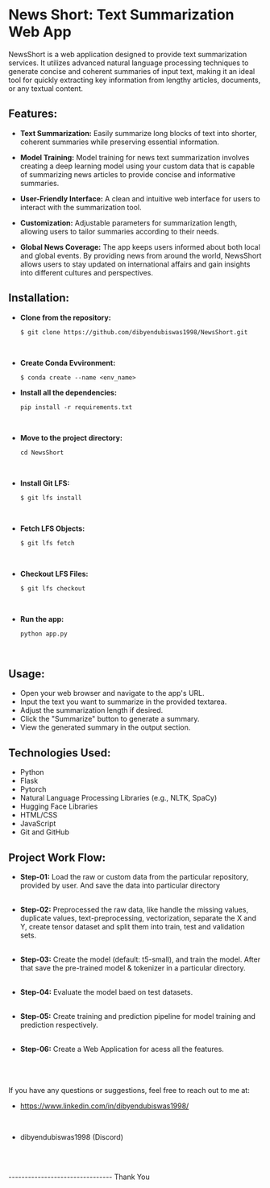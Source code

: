 # News Short: Text Summarization Web App
NewsShort is a web application designed to provide text summarization services. It utilizes advanced natural language processing techniques to generate concise and coherent summaries of input text, making it an ideal tool for quickly extracting key information from lengthy articles, documents, or any textual content.


## Features:
* **Text Summarization:** Easily summarize long blocks of text into shorter, coherent summaries while preserving essential information.

* **Model Training:** Model training for news text summarization involves creating a deep learning model using your custom data that is capable of summarizing news articles to provide concise and informative summaries.

* **User-Friendly Interface:** A clean and intuitive web interface for users to interact with the summarization tool.

* **Customization:** Adjustable parameters for summarization length, allowing users to tailor summaries according to their needs.

* **Global News Coverage:** The app keeps users informed about both local and global events. By providing news from around the world, NewsShort allows users to stay updated on international affairs and gain insights into different cultures and perspectives.


## Installation:
* **Clone from the repository:**<br>
    ```git
    $ git clone https://github.com/dibyendubiswas1998/NewsShort.git 
    ```
<br>

* **Create Conda Evvironment:**
    ```git
    $ conda create --name <env_name>
    ```

* **Install all the dependencies:**<br>
    ```git 
    pip install -r requirements.txt
    ```
<br>

* **Move to the project directory:**<br>
    ```git
    cd NewsShort
    ```
<br>

* **Install Git LFS:**<br>
    ```git 
    $ git lfs install
    ```
<br>

* **Fetch LFS Objects:**<br>

    ```git
    $ git lfs fetch
    ```
<br>

* **Checkout LFS Files:**<br>
    ```git
    $ git lfs checkout
    ```
<br>

* **Run the app:**<br>
    ```git
    python app.py
    ```
<br>


## Usage:
* Open your web browser and navigate to the app's URL.
* Input the text you want to summarize in the provided textarea.
* Adjust the summarization length if desired.
* Click the "Summarize" button to generate a summary.
* View the generated summary in the output section.



## Technologies Used:
* Python
* Flask
* Pytorch
* Natural Language Processing Libraries (e.g., NLTK, SpaCy)
* Hugging Face Libraries
* HTML/CSS
* JavaScript
* Git and GitHub


## Project Work Flow:
* **Step-01:** Load the raw or custom data from the particular repository, provided by user. And save the data into particular directory<br><br>

* **Step-02:** Preprocessed the raw data, like handle the missing values, duplicate values, text-preprocessing, vectorization, separate the X and Y, create tensor dataset and split them into train, test and validation sets.<br><br>

* **Step-03:** Create the model (default: t5-small), and train the model. After that save the pre-trained model & tokenizer in a particular directory.<br><br>

* **Step-04:** Evaluate the model baed on test datasets.
<br><br>

* **Step-05:** Create training and prediction pipeline for model training and prediction respectively.<br><br>

* **Step-06:** Create a Web Application for acess all the features.


<br><br><br>
If you have any questions or suggestions, feel free to reach out to me at:<br>

* https://www.linkedin.com/in/dibyendubiswas1998/
<br>

* dibyendubiswas1998 (Discord)


<br><br>

-------------------------------- Thank You